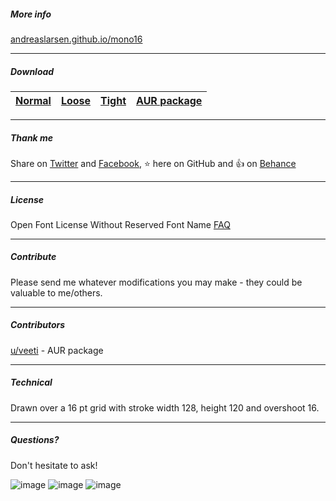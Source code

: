 ##### More info
[andreaslarsen.github.io/mono16](http://andreaslarsen.github.io/mono16)

----
##### Download
| [Normal](https://github.com/andreaslarsen/mono16/blob/master/Mono16-Normal.ttf?raw=true) | [Loose](https://github.com/andreaslarsen/mono16/blob/master/Mono16-Loose.ttf?raw=true) | [Tight](https://github.com/andreaslarsen/mono16/blob/master/Mono16-Tight.ttf?raw=true) | [AUR package](https://aur.archlinux.org/packages/ttf-mono16-git/) |
| ---- | ---- | ---- | ---- |

----
##### Thank me 
Share on [Twitter](https://twitter.com/intent/tweet?text=Mono16+programming+fonts+by+%40andreaslarsendk+http%3A%2F%2Fandreaslarsen.github.io%2Fmono16%2F) and [Facebook](https://www.facebook.com/sharer/sharer.php?s=100&p[url]=https://andreaslarsen.github.io/mono16/), :star: here on GitHub and :+1: on [Behance](https://www.behance.net/gallery/25073801/Mono16-Free-Programming-Fonts) 

----
##### License
Open Font License Without Reserved Font Name [FAQ](http://scripts.sil.org/cms/scripts/page.php?item_id=OFL-FAQ_web)

----
##### Contribute
Please send me whatever modifications you may make - they could be valuable to me/others.

----
##### Contributors
[u/veeti](http://www.reddit.com/user/veeti) - AUR package

----
##### Technical
Drawn over a 16 pt grid with stroke width 128, height 120 and overshoot 16.

----
##### Questions?
Don't hesitate to ask!

![image](https://github.com/andreaslarsen/mono16/blob/master/Screenshots/Mono16NormalWhiteLowRes.png?raw=true)
![image](https://github.com/andreaslarsen/mono16/blob/master/Screenshots/Mono16TightWhiteLowRes.png?raw=true)
![image](https://github.com/andreaslarsen/mono16/blob/master/Screenshots/Mono16WideWhiteLowRes.png?raw=true)
